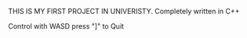 THIS IS MY FIRST PROJECT IN UNIVERISTY.
Completely written in C++

Control with WASD
press "]" to Quit
